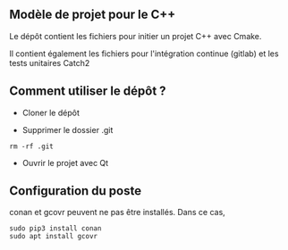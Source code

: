 
## Modèle de projet pour le C++

Le dépôt contient les fichiers pour initier un projet C++ avec Cmake.

Il contient également les fichiers pour l'intégration continue (gitlab) et les tests unitaires Catch2

## Comment utiliser le dépôt ?

* Cloner le dépôt

* Supprimer le dossier .git
```
rm -rf .git
```
* Ouvrir le projet avec Qt

## Configuration du poste

conan et gcovr peuvent ne pas être installés.
Dans ce cas, 
```
sudo pip3 install conan
sudo apt install gcovr
```


